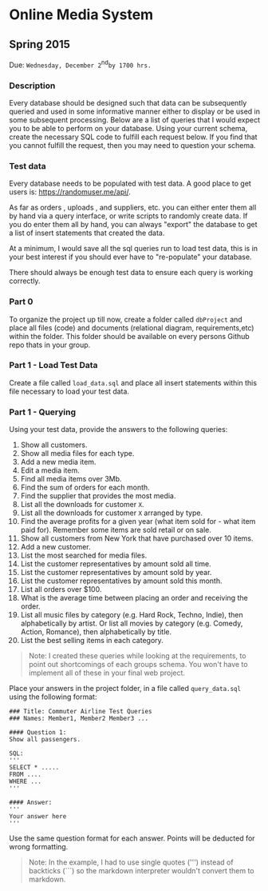 # Online Media System

## Spring 2015
Due: `Wednesday, December 2`<sup>nd</sup>`by 1700 hrs.`

### Description


Every database should be designed such that data can be subsequently queried and used in some informative manner either to display or be used in some subsequent processing. Below are a list of queries that I would expect you to be able to perform on your database. Using your current schema, create the necessary SQL code to fulfill each request below. If you find that you cannot fulfill the request, then you may need to question your schema.  

### Test data

Every database needs to be populated with test data. A good place to get users is: https://randomuser.me/api/. 

As far as orders , uploads , and suppliers, etc. you can either enter them all by hand via a query interface, or write scripts to randomly create data. If you do enter them all by hand, you can always "export" the database to get a list of insert statements that created the data.

At a minimum, I would save all the sql queries run to load test data, this is in your best interest if you should ever have to "re-populate" your database. 

There should always be enough test data to ensure each query is working correctly. 

### Part 0

To organize the project up till now, create a folder called `dbProject` and place all files (code) and documents (relational diagram, requirements,etc) within the folder. This folder should be available on every persons Github repo thats in your group.


### Part 1 - Load Test Data

Create a file called `load_data.sql` and place all insert statements within this file necessary to load your test data.


### Part 1 - Querying

Using your test data, provide the answers to the following queries:

1. Show all customers.
2. Show all media files for each type. 
3. Add a new media item. 
4. Edit a media item. 
5. Find all media items over 3Mb.
6. Find the sum of orders for each month.
7. Find the supplier that provides the most media.
8. List all the downloads for customer `X`.
9. List all the downloads for customer `X` arranged by type.
10. Find the average profits for a given year (what item sold for - what item paid for). Remember some items are sold retail or on sale.  
11. Show all customers from New York that have purchased over 10 items. 
12. Add a new customer.
13. List the most searched for media files.
14. List the customer representatives by amount sold all time.
15. List the customer representatives by amount sold by year.
15. List the customer representatives by amount sold this month.
16. List all orders over $100.
17. What is the average time between placing an order and receiving the order.
18. List all music files by category (e.g. Hard Rock, Techno, Indie), then alphabetically by artist. Or list all movies by category (e.g. Comedy, Action, Romance), then alphabetically by title.
19. List the best selling items in each category.


> Note: I created these queries while looking at the requirements, to point out shortcomings of each groups schema. You won't have to implement all of these in your final web project.

Place your answers in the project folder, in a file called `query_data.sql` using the following format:

```
### Title: Commuter Airline Test Queries
### Names: Member1, Member2 Member3 ...

#### Question 1:
Show all passengers.

SQL:
'''
SELECT * .....
FROM .... 
WHERE ...
'''

#### Answer:
'''
Your answer here
'''

```

Use the same question format for each answer. Points will be deducted for wrong formatting. 
>Note: In the example, I had to use single quotes (''') instead of backticks (```) so the markdown interpreter wouldn't convert them to markdown.


